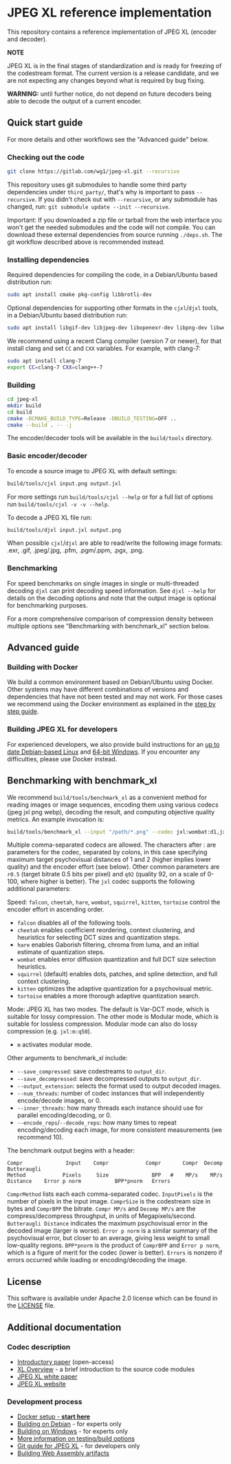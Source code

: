 # JPEG XL reference implementation

This repository contains a reference implementation of JPEG XL (encoder and
decoder).

**NOTE**

JPEG XL is in the final stages of standardization and is ready for freezing of
the codestream format. The current version is a release candidate, and we are
not expecting any changes beyond what is required by bug fixing.

**WARNING:** until further notice, do not depend on future decoders being able
to decode the output of a current encoder.

## Quick start guide

For more details and other workflows see the "Advanced guide" below.

### Checking out the code

```bash
git clone https://gitlab.com/wg1/jpeg-xl.git --recursive
```

This repository uses git submodules to handle some third party dependencies
under `third_party/`, that's why is important to pass `--recursive`. If you
didn't check out with `--recursive`, or any submodule has changed, run:
`git submodule update --init --recursive`.

Important: If you downloaded a zip file or tarball from the web interface you
won't get the needed submodules and the code will not compile. You can download
these external dependencies from source running `./deps.sh`. The git workflow
described above is recommended instead.

### Installing dependencies

Required dependencies for compiling the code, in a Debian/Ubuntu based
distribution run:

```bash
sudo apt install cmake pkg-config libbrotli-dev
```

Optional dependencies for supporting other formats in the `cjxl`/`djxl` tools,
in a Debian/Ubuntu based distribution run:

```bash
sudo apt install libgif-dev libjpeg-dev libopenexr-dev libpng-dev libwebp-dev
```

We recommend using a recent Clang compiler (version 7 or newer), for that
install clang and set `CC` and `CXX` variables. For example, with clang-7:

```bash
sudo apt install clang-7
export CC=clang-7 CXX=clang++-7
```

### Building

```bash
cd jpeg-xl
mkdir build
cd build
cmake -DCMAKE_BUILD_TYPE=Release -DBUILD_TESTING=OFF ..
cmake --build . -- -j
```

The encoder/decoder tools will be available in the `build/tools` directory.

### Basic encoder/decoder

To encode a source image to JPEG XL with default settings:

```bash
build/tools/cjxl input.png output.jxl
```

For more settings run `build/tools/cjxl --help` or for a full list of options
run `build/tools/cjxl -v -v --help`.

To decode a JPEG XL file run:

```bash
build/tools/djxl input.jxl output.png
```

When possible `cjxl`/`djxl` are able to read/write the following
image formats: .exr, .gif, .jpeg/.jpg, .pfm, .pgm/.ppm, .pgx, .png.

### Benchmarking

For speed benchmarks on single images in single or multi-threaded decoding
`djxl` can print decoding speed information. See `djxl --help` for details
on the decoding options and note that the output image is optional for
benchmarking purposes.

For a more comprehensive comparison of compression density between multiple
options see "Benchmarking with benchmark_xl" section below.

## Advanced guide

### Building with Docker

We build a common environment based on Debian/Ubuntu using Docker. Other
systems may have different combinations of versions and dependencies that
have not been tested and may not work. For those cases we recommend using the
Docker environment as explained in the
[step by step guide](doc/developing_in_docker.md).

### Building JPEG XL for developers

For experienced developers, we also provide build instructions for an [up to
date Debian-based Linux](doc/developing_in_debian.md) and [64-bit
Windows](doc/developing_in_windows.md). If you encounter any difficulties,
please use Docker instead.

## Benchmarking with benchmark_xl

We recommend `build/tools/benchmark_xl` as a convenient method for reading
images or image sequences, encoding them using various codecs (jpeg jxl png
webp), decoding the result, and computing objective quality metrics. An example
invocation is:

```bash
build/tools/benchmark_xl --input "/path/*.png" --codec jxl:wombat:d1,jxl:cheetah:d2
```

Multiple comma-separated codecs are allowed. The characters after : are
parameters for the codec, separated by colons, in this case specifying maximum
target psychovisual distances of 1 and 2 (higher implies lower quality) and
the encoder effort (see below). Other common parameters are `r0.5` (target
bitrate 0.5 bits per pixel) and `q92` (quality 92, on a scale of 0-100, where
higher is better). The `jxl` codec supports the following additional parameters:

Speed: `falcon`, `cheetah`, `hare`, `wombat`, `squirrel`, `kitten`, `tortoise`
control the encoder effort in ascending order.

*   `falcon` disables all of the following tools.
*   `cheetah` enables coefficient reordering, context clustering, and heuristics
    for selecting DCT sizes and quantization steps.
*   `hare` enables Gaborish filtering, chroma from luma, and an initial estimate
    of quantization steps.
*   `wombat` enables error diffusion quantization and full DCT size selection
    heuristics.
*   `squirrel` (default) enables dots, patches, and spline detection, and full
    context clustering.
*   `kitten` optimizes the adaptive quantization for a psychovisual metric.
*   `tortoise` enables a more thorough adaptive quantization search.

Mode: JPEG XL has two modes. The default is Var-DCT mode, which is suitable for
lossy compression. The other mode is Modular mode, which is suitable for lossless
compression. Modular mode can also do lossy compression (e.g. `jxl:m:q50`).

*   `m` activates modular mode.

Other arguments to benchmark_xl include:

*   `--save_compressed`: save codestreams to `output_dir`.
*   `--save_decompressed`: save decompressed outputs to `output_dir`.
*   `--output_extension`: selects the format used to output decoded images.
*   `--num_threads`: number of codec instances that will independently
    encode/decode images, or 0.
*   `--inner_threads`: how many threads each instance should use for parallel
    encoding/decoding, or 0.
*   `--encode_reps`/`--decode_reps`: how many times to repeat encoding/decoding
    each image, for more consistent measurements (we recommend 10).

The benchmark output begins with a header:

```
Compr              Input    Compr            Compr       Compr  Decomp  Butteraugli
Method            Pixels     Size              BPP   #    MP/s    MP/s     Distance    Error p norm           BPP*pnorm   Errors
```

`ComprMethod` lists each each comma-separated codec. `InputPixels` is the number
of pixels in the input image. `ComprSize` is the codestream size in bytes and
`ComprBPP` the bitrate. `Compr MP/s` and `Decomp MP/s` are the
compress/decompress throughput, in units of Megapixels/second.
`Butteraugli Distance` indicates the maximum psychovisual error in the decoded
image (larger is worse). `Error p norm` is a similar summary of the psychovisual
error, but closer to an average, giving less weight to small low-quality
regions. `BPP*pnorm` is the product of `ComprBPP` and `Error p norm`, which is a
figure of merit for the codec (lower is better). `Errors` is nonzero if errors
occurred while loading or encoding/decoding the image.

## License

This software is available under Apache 2.0 license which can be found in the
[LICENSE](LICENSE) file.

## Additional documentation

### Codec description

*   [Introductory paper](https://www.spiedigitallibrary.org/proceedings/Download?fullDOI=10.1117%2F12.2529237) (open-access)
*   [XL Overview](doc/xl_overview.md) - a brief introduction to the source code modules
*   [JPEG XL white paper](http://ds.jpeg.org/whitepapers/jpeg-xl-whitepaper.pdf)
*   [JPEG XL website](https://jpeg.org/jpegxl/)

### Development process
*   [Docker setup - **start here**](doc/developing_in_docker.md)
*   [Building on Debian](doc/developing_in_debian.md) - for experts only
*   [Building on Windows](doc/developing_in_windows.md) - for experts only
*   [More information on testing/build options](doc/building_and_testing.md)
*   [Git guide for JPEG XL](doc/developing_in_gitlab.md) - for developers only
*   [Building Web Assembly artifacts](doc/building_wasm.md)
